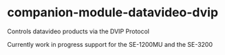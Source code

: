 # companion-module-datavideo-dvip
Controls datavideo products via the DVIP Protocol

Currently work in progress support for the SE-1200MU and the SE-3200
